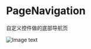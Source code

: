 # PageNavigation
自定义控件做的底部导航页

![Image text](https://github.com/xcocean/PageNavigation/blob/master/app/src/main/res/drawable/gif.gif)
